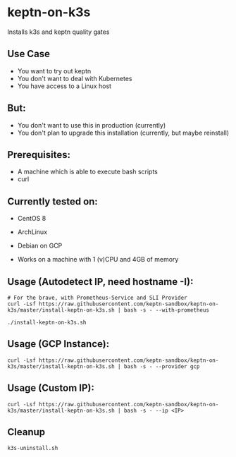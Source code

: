 # keptn-on-k3s

Installs k3s and keptn quality gates

## Use Case
 * You want to try out keptn
 * You don't want to deal with Kubernetes
 * You have access to a Linux host
 
## But:
 * You don't want to use this in production (currently)
 * You don't plan to upgrade this installation (currently, but maybe reinstall) 

## Prerequisites:
  * A machine which is able to execute bash scripts
  * curl
  
## Currently tested on:
  * CentOS 8
  * ArchLinux
  * Debian on GCP
  
* Works on a machine with 1 (v)CPU and 4GB of memory

## Usage (Autodetect IP, need hostname -I):
```
# For the brave, with Prometheus-Service and SLI Provider
curl -Lsf https://raw.githubusercontent.com/keptn-sandbox/keptn-on-k3s/master/install-keptn-on-k3s.sh | bash -s - --with-prometheus
```
```./install-keptn-on-k3s.sh``` 

## Usage (GCP Instance):
```
curl -Lsf https://raw.githubusercontent.com/keptn-sandbox/keptn-on-k3s/master/install-keptn-on-k3s.sh | bash -s - --provider gcp
``` 

## Usage (Custom IP):
```curl -Lsf https://raw.githubusercontent.com/keptn-sandbox/keptn-on-k3s/master/install-keptn-on-k3s.sh | bash -s - --ip <IP>```

## Cleanup
``` k3s-uninstall.sh ```
